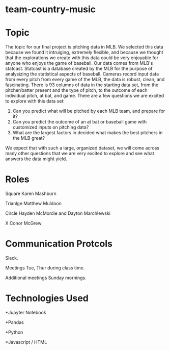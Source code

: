 # team-country-music

# Topic
The topic for our final project is pitching data in MLB. We selected this data because we found it intruiging, extremely flexible, and because we thought that the explorations we create with this data could be very enjoyable for anyone who enjoys the game of baseball. Our data comes from MLB's statcast. Statcast is a database created by the MLB for the purpose of analysizing the statistical aspects of baseball. Cameras record input data from every pitch from every game of the MLB, the data is robust, clean, and fascinating. There is 93 columns of data in the starting data set, from the pitcher/batter present and the type of pitch, to the outcome of each individual pitch, at bat, and game. There are a few questions we are excited to explore with this data set:

1. Can you predict what will be pitched by each MLB team, and prepare for it?
2. Can you predict the outcome of an at bat or baseball game with customized inputs on pitching data?
3. What are the largest factors in decided what makes the best pitchers in the MLB great?

We expect that with such a large, organized dataset, we will come across many other questions that we are very excited to explore and see what answers the data might yield. 

# Roles
Square Karen Mashburn

Trianlge Matthew Muldoon

Circle Hayden McMordie and Dayton Marchlewski

X Conor McGrew

# Communication Protcols
Slack.

Meetings Tue, Thur during class time.

Additional meetings Sunday mornings.

# Technologies Used
*Jupyter Notebook

*Pandas

*Python

*Javascript / HTML